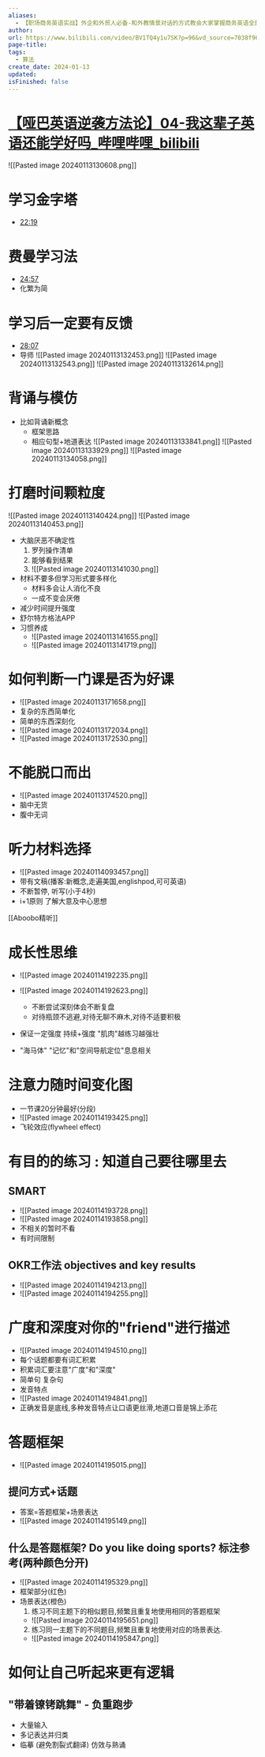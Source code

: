 ```yaml
---
aliases:
  - 【职场商务英语实战】外企和外贸人必备-和外教情景对话的方式教会大家掌握商务英语全部板块
author: 
url: https://www.bilibili.com/video/BV1TQ4y1u7SK?p=96&vd_source=7038f96b6bb3b14743531b102b109c43
page-title: 
tags:
  - 算法
create_date: 2024-01-13
updated: 
isFinished: false
---
```

# [【哑巴英语逆袭方法论】04-我这辈子英语还能学好吗_哔哩哔哩_bilibili](https://www.bilibili.com/video/BV1TQ4y1u7SK?p=96&vd_source=7038f96b6bb3b14743531b102b109c43)
![[Pasted image 20240113130608.png]]

# 学习金字塔

- [22:19](https://www.bilibili.com/video/BV1TQ4y1u7SK?p=96&vd_source=7038f96b6bb3b14743531b102b109c43#t=1339.384824)
# 费曼学习法
- [24:57](https://www.bilibili.com/video/BV1TQ4y1u7SK?p=96&vd_source=7038f96b6bb3b14743531b102b109c43#t=1497.034282)
- 化繁为简
# 学习后一定要有反馈
- [28:07](https://www.bilibili.com/video/BV1TQ4y1u7SK?p=96&vd_source=7038f96b6bb3b14743531b102b109c43#t=1687.148602)
- 导师
 ![[Pasted image 20240113132453.png]]
![[Pasted image 20240113132543.png]]
![[Pasted image 20240113132614.png]]
# 背诵与模仿
- 比如背诵新概念
	- 框架思路
	- 相应句型+地道表达
![[Pasted image 20240113133841.png]]
![[Pasted image 20240113133929.png]]
![[Pasted image 20240113134058.png]]
# 打磨时间颗粒度
![[Pasted image 20240113140424.png]]
![[Pasted image 20240113140453.png]]
- 大脑厌恶不确定性
	1. 罗列操作清单
	2. 能够看到结果
	3. ![[Pasted image 20240113141030.png]]
- 材料不要多但学习形式要多样化
	- 材料多会让人消化不良
	- 一成不变会厌倦
- 减少时间提升强度
- 舒尔特方格法APP 
- 习惯养成
	- ![[Pasted image 20240113141655.png]]
	- ![[Pasted image 20240113141719.png]]
# 如何判断一门课是否为好课
- ![[Pasted image 20240113171658.png]]
- 复杂的东西简单化
- 简单的东西深刻化
- ![[Pasted image 20240113172034.png]]
- ![[Pasted image 20240113172530.png]]
# 不能脱口而出
- ![[Pasted image 20240113174520.png]]
- 脑中无货
- 腹中无词
# 听力材料选择
- ![[Pasted image 20240114093457.png]]
- 带有文稿(播客:新概念,走遍美国,englishpod,可可英语)
- 不断暂停, 听写(小于4秒)
- i+1原则 了解大意及中心思想

[[Aboobo精听]]

# 成长性思维
- ![[Pasted image 20240114192235.png]]

- ![[Pasted image 20240114192623.png]]
	- 不断尝试深刻体会不断复盘
	- 对待瓶颈不逃避,对待无聊不麻木,对待不适要积极
- 保证一定强度  持续+强度  "肌肉"越练习越强壮
- "海马体"  "记忆"和"空间导航定位"息息相关
# 注意力随时间变化图

- 一节课20分钟最好(分段)
- ![[Pasted image 20240114193425.png]]
- 飞轮效应(flywheel effect)

# 有目的的练习 : 知道自己要往哪里去
## SMART

- ![[Pasted image 20240114193728.png]]
- ![[Pasted image 20240114193858.png]]
- 不相关的暂时不看
- 有时间限制
## OKR工作法 objectives and key results

- ![[Pasted image 20240114194213.png]]
- ![[Pasted image 20240114194255.png]]
# 广度和深度对你的"friend"进行描述
- ![[Pasted image 20240114194510.png]]
- 每个话题都要有词汇积累
- 积累词汇要注意"广度"和"深度"
-  简单句 复杂句
- 发音特点
- ![[Pasted image 20240114194841.png]]
- 正确发音是底线,多种发音特点让口语更丝滑,地道口音是锦上添花

# 答题框架
- ![[Pasted image 20240114195015.png]]
## 提问方式+话题
- 答案=答题框架+场景表达
- ![[Pasted image 20240114195149.png]]
## 什么是答题框架? Do you like doing sports?  标注参考(两种颜色分开)
- ![[Pasted image 20240114195329.png]]
- 框架部分(红色)
- 场景表达(橙色)
	1. 练习不同主题下的相似题目,频繁且重复地使用相同的答题框架
	- ![[Pasted image 20240114195651.png]]
	2. 练习同一主题下的不同题目,频繁且重复地使用对应的场景表达. 
	- ![[Pasted image 20240114195847.png]]
# 如何让自己听起来更有逻辑
## "带着镣铐跳舞" - 负重跑步
-  大量输入
- 多记表达并归类
- 临摹 (避免割裂式翻译)  仿效与熟诵

